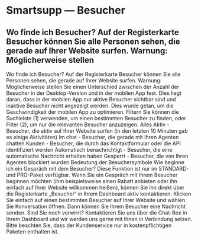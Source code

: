 # Smartsupp — Besucher
## Wo finde ich Besucher? Auf der Registerkarte Besucher können Sie alle Personen sehen, die gerade auf Ihrer Website surfen. Warnung: Möglicherweise stellen 
Wo finde ich Besucher?
Auf der Registerkarte Besucher können Sie alle Personen sehen, die gerade auf Ihrer Website surfen.
Warnung: Möglicherweise stellen Sie einen Unterschied zwischen der Anzahl der Besucher in der Desktop-Version und in der mobilen App fest. Dies liegt daran, dass in der mobilen App nur aktive Besucher sichtbar sind und inaktive Besucher nicht angezeigt werden. Dies wurde getan, um die Geschwindigkeit der mobilen App zu optimieren.
Filtern
Sie können die Suchleiste (1) verwenden, um einen bestimmten Besucher zu finden, oder Filter (2), um nur die relevanten Besucher anzuzeigen.
Alles
Aktiv - Besucher, die aktiv auf Ihrer Website surfen (in den letzten 10 Minuten gab es einige Aktivitäten)
Im chat - Besucher, die gerade mit Ihren Agenten chatten
Kunden - Besucher, die durch das Kontaktformular oder die API identifiziert werden
Automatisch benachrichtigt - Besucher, die eine automatische Nachricht erhalten haben
Gesperrt - Besucher, die von Ihren Agenten blockiert wurden
Bedeutung der Besuchersymbole
Wie beginne ich ein Gespräch mit dem Besucher?
Diese Funktion ist nur im STANDARD- und PRO-Paket verfügbar.
Wenn Sie ein Gespräch mit Ihrem Besucher beginnen möchten (ihm beispielsweise einen Rabatt anbieten oder ihn einfach auf Ihrer Website willkommen heißen), können Sie ihn direkt über die Registerkarte „Besucher“ in Ihrem Dashboard aktiv kontaktieren. Klicken Sie einfach auf einen bestimmten Besucher auf Ihrer Website und wählen Sie Konversation öffnen. Dann können Sie Ihrem Besucher eine Nachricht senden.
Sind Sie noch verwirrt? Kontaktieren Sie uns über die Chat-Box in Ihrem Dashboard und wir werden uns gerne mit Ihnen in Verbindung setzen. Bitte beachten Sie, dass der Kundenservice nur in kostenpflichtigen Paketen enthalten ist.

